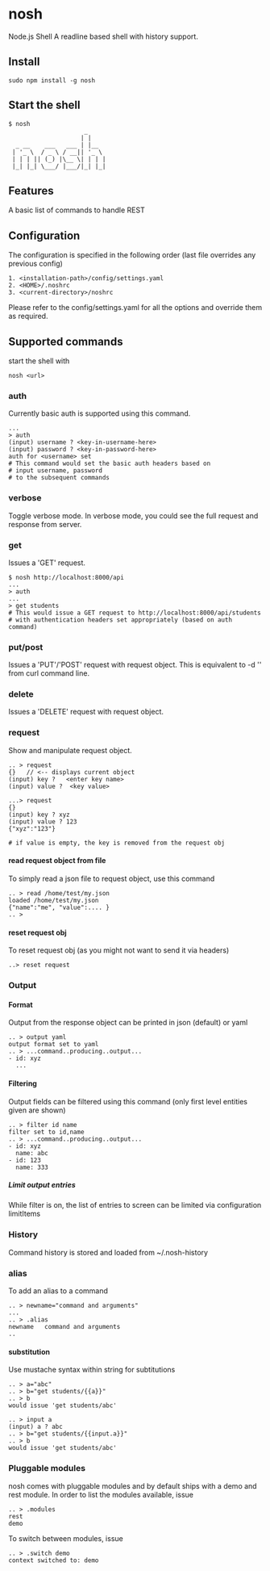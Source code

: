 # nosh
Node.js Shell
A readline based shell with history support. 

## Install

    sudo npm install -g nosh

## Start the shell

    $ nosh
                         _     
                        | |    
      _ __    ___   ___ | |__  
     | '_ \  / _ \ / __|| '_ \ 
     | | | || (_) |\__ \| | | |
     |_| |_| \___/ |___/|_| |_|

## Features
A basic list of commands to handle REST

## Configuration
The configuration is specified in the following order (last file overrides any previous config)

    1. <installation-path>/config/settings.yaml
    2. <HOME>/.noshrc
    3. <current-directory>/noshrc

Please refer to the config/settings.yaml for all the options and override them as required.

## Supported commands

start the shell with 

    nosh <url>

### auth
Currently basic auth is supported using this command.

    ...
    > auth
    (input) username ? <key-in-username-here>
    (input) password ? <key-in-password-here>
    auth for <username> set
    # This command would set the basic auth headers based on 
    # input username, password
    # to the subsequent commands

### verbose
Toggle verbose mode. In verbose mode, you could see the full request and response from server.

### get
Issues a 'GET' request. 

    $ nosh http://localhost:8000/api
    ...
    > auth
    ...
    > get students
    # This would issue a GET request to http://localhost:8000/api/students
    # with authentication headers set appropriately (based on auth command)

### put/post
Issues a 'PUT'/'POST' request with request object.  This is equivalent to -d '<requestobj>' from curl command line.

### delete
Issues a 'DELETE' request with request object.

### request
Show and manipulate request object. 

    .. > request
    {}   // <-- displays current object 
    (input) key ?   <enter key name>
    (input) value ?  <key value>
    
    ...> request
    {}
    (input) key ? xyz
    (input) value ? 123
    {"xyz":"123"}
        
    # if value is empty, the key is removed from the request obj

#### read request object from file
To simply read a json file to request object, use this command

    .. > read /home/test/my.json
    loaded /home/test/my.json
    {"name":"me", "value":.... }
    .. >

#### reset request obj
To reset request obj (as you might not want to send it via headers)

    ..> reset request
    
### Output

#### Format
Output from the response object can be printed in json (default) or yaml

    .. > output yaml
    output format set to yaml
    .. > ...command..producing..output...
    - id: xyz 
      ...

#### Filtering
Output fields can be filtered using this command (only first level entities given are shown)

    .. > filter id name
    filter set to id,name
    .. > ...command..producing..output...
    - id: xyz 
      name: abc
    - id: 123
      name: 333

##### Limit output entries
While filter is on, the list of entries to screen can be limited via configuration limitItems

### History
Command history is stored and loaded from ~/.nosh-history

### alias
To add an alias to a command

    .. > newname="command and arguments"
    ...
    .. > .alias
    newname   command and arguments
    ..    
    
#### substitution
Use mustache syntax within string for subtitutions

    .. > a="abc"
    .. > b="get students/{{a}}"
    .. > b
    would issue 'get students/abc'
    
    .. > input a
    (input) a ? abc
    .. > b="get students/{{input.a}}"
    .. > b
    would issue 'get students/abc'


### Pluggable modules
nosh comes with pluggable modules and by default ships with a demo and rest module. 
In order to list the modules available, issue 

    .. > .modules
    rest
    demo
    
To switch between modules, issue

    .. > .switch demo
    context switched to: demo


